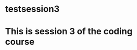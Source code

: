 # testsession3
<!DOCTYPE html>
<html>
<head>
	<title>Test Session 3</title>
</head>
<body>
	<h1>This is session 3 of the coding course</h1>
</body>
</html>